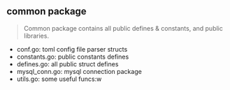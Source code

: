 ## common package

> Common package contains all public defines & constants, and public libraries.

- conf.go: toml config file parser structs
- constants.go: public constants defines
- defines.go: all public struct defines
- mysql\_conn.go: mysql connection package
- utils.go: some useful funcs:w
